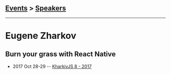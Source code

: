 ## [Events](../README.md) > [Speakers](../speakers.md)
---

# Eugene Zharkov

## Burn your grass with React Native
- 2017 Oct 28-29 -- [KharkivJS 8 - 2017](https://www.youtube.com/watch?v=hsKDpkYRpB4)    
